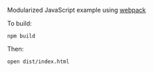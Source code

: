 Modularized JavaScript example using [webpack](https://webpack.js.org)

To build:

    npm build

Then:

    open dist/index.html
